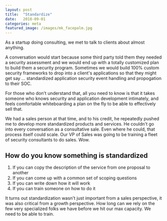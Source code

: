 ```yaml
---
layout: post
title:  "Standardize"
date:   2018-09-01
categories: meta
featured_image: /images/mk_facepalm.jpg
---
```


As a startup doing consulting, we met to talk to clients about almost anything.

A conversation would start because some third party told them they needed a security assessment and 
we would end up with a totally customized plan to build them a security program.  Sometimes
we would build 100% custom security frameworks to drop into a client's applications so that 
they might get say ... standardized application security event handling and propogation to their
SOC.  

For those who don't understand that, all you need to know is that it takes someone who 
knows security and application development intimately, and feels comfortable whiteboarding a 
plan on the fly to be able to effectively sell that.

We had a sales person at that time, and to his credit, he repeatedly pushed me to develop more
standardized products and services.  He couldn't go into every conversation as a consultative 
sale.  Even where he could, that process itself could scale.  Our VP of Sales was going to be
training a fleet of security consultants to do sales.  Wow.

## How do you know something is standardized

1. If you can copy the description of the service from one proposal to another
2. If you can come up with a common set of scoping questions
3. If you can write down how it will work
4. If you can train someone on how to do it

It turns out standardization wasn't just important from a sales perspective, it was also 
critical from a growth perspective.  How long can we rely on the few very specialized folks 
we have before we hit our max capacity.  We need to be able to train.  